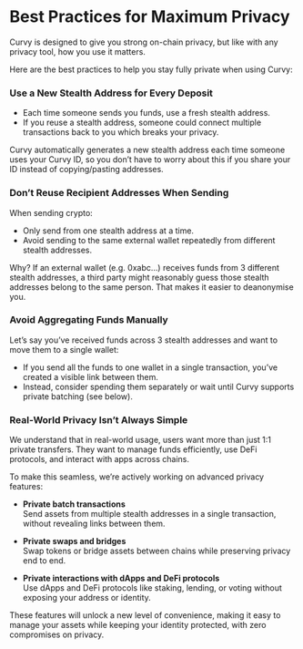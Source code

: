 # Best Practices for Maximum Privacy

Curvy is designed to give you strong on-chain privacy, but like with any privacy tool, how you use it matters.

Here are the best practices to help you stay fully private when using Curvy:

### Use a New Stealth Address for Every Deposit

- Each time someone sends you funds, use a fresh stealth address.  
- If you reuse a stealth address, someone could connect multiple transactions back to you which breaks your privacy.

Curvy automatically generates a new stealth address each time someone uses your Curvy ID, so you don’t have to worry about this if you share your ID instead of copying/pasting addresses.

### Don’t Reuse Recipient Addresses When Sending

When sending crypto:

- Only send from one stealth address at a time.  
- Avoid sending to the same external wallet repeatedly from different stealth addresses.

Why? If an external wallet (e.g. 0xabc...) receives funds from 3 different stealth addresses, a third party might reasonably guess those stealth addresses belong to the same person. That makes it easier to deanonymise you.

### Avoid Aggregating Funds Manually

Let’s say you’ve received funds across 3 stealth addresses and want to move them to a single wallet:

- If you send all the funds to one wallet in a single transaction, you’ve created a visible link between them.  
- Instead, consider spending them separately or wait until Curvy supports private batching (see below).

### **Real-World Privacy Isn’t Always Simple**

We understand that in real-world usage, users want more than just 1:1 private transfers. They want to manage funds efficiently, use DeFi protocols, and interact with apps across chains.

To make this seamless, we’re actively working on advanced privacy features:

- **Private batch transactions**  
  Send assets from multiple stealth addresses in a single transaction, without revealing links between them.

- **Private swaps and bridges**  
  Swap tokens or bridge assets between chains while preserving privacy end to end.

- **Private interactions with dApps and DeFi protocols**  
  Use dApps and DeFi protocols like staking, lending, or voting without exposing your address or identity.

These features will unlock a new level of convenience, making it easy to manage your assets while keeping your identity protected, with zero compromises on privacy.
